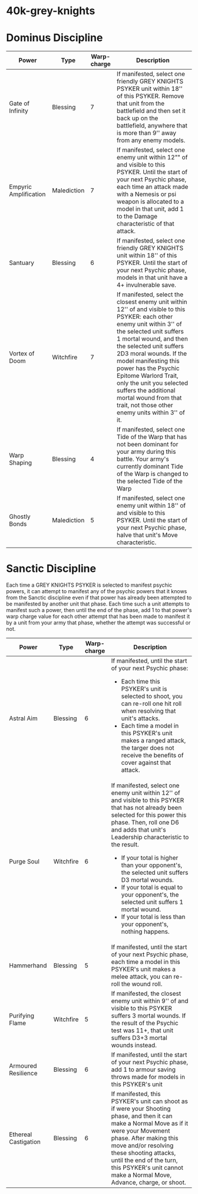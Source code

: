 # 40k-grey-knights

# Dominus Discipline

| Power | Type | Warp-charge | Description |
| ----------- | ----------- | ----------- | ----------- |
| Gate of Infinity | Blessing | 7 | If manifested, select one friendly GREY KNIGHTS PSYKER unit within 18'' of this PSYKER. Remove that unit from the battlefield and then set it back up on the battlefield, anywhere that is more than 9'' away from any enemy models. |
| Empyric Amplification | Malediction | 7 | If manifested, select one enemy unit within 12"" of and visible to this PSYKER. Until the start of your next Psychic phase, each time an attack made with a Nemesis or psi weapon is allocated to a model in that unit, add 1 to the Damage characteristic of that attack.
| Santuary | Blessing | 6 | If manifested, select one friendly GREY KNIGHTS unit within 18'' of this PSYKER. Until the start of your next Psychic phase, models in that unit have a 4+ invulnerable save.
| Vortex of Doom | Witchfire | 7 | If manifested, select the closest enemy unit within 12'' of and visible to this PSYKER: each other enemy unit within 3'' of the selected unit suffers 1 mortal wound, and then the selected unit suffers 2D3 moral wounds. If the model manifesting this power has the Psychic Epitome Warlord Trait, only the unit you selected suffers the additional mortal wound from that trait, not those other enemy units within 3'' of it.
| Warp Shaping | Blessing | 4 | If manifested, select one Tide of the Warp that has not been dominant for your army during this battle. Your army's currently dominant Tide of the Warp is changed to the selected Tide of the Warp
| Ghostly Bonds | Malediction | 5 | If manifested, select one enemy unit within 18'' of and visible to this PSYKER. Until the start of your next Psychic phase, halve that unit's Move characteristic. 


# Sanctic Discipline

Each time a GREY KNIGHTS PSYKER is selected to manifest psychic powers, it can attempt to manifest any of the psychic powers that it knows from the Sanctic discipline even if that power has already been attempted to be manifested by another unit that phase. Each time such a unit attempts to manifest such a power, then until the end of the phase, add 1 to that power's warp charge value for each other attempt that has been made to manifest it by a unit from your army that phase, whether the attempt was successful or not.

| Power | Type | Warp-charge | Description |
| ----------- | ----------- | ----------- | ----------- |
| Astral Aim | Blessing | 6 | If manifested, until the start of your next Psychic phase: <ul><li>Each time this PSYKER's unit is selected to shoot, you can re-roll one hit roll when resolving that unit's attacks.</li><li>Each time a model in this PSYKER's unit makes a ranged attack, the targer does not receive the benefits of cover against that attack.</li></ul>
| Purge Soul | Witchfire | 6 | If manifested, select one enemy unit within 12'' of and visible to this PSYKER that has not already been selected for this power this phase. Then, roll one D6 and adds that unit's Leadership characteristic to the result. <ul><li>If your total is higher than your opponent's, the selected unit suffers D3 mortal wounds.</li><li>If your total is equal to your opponent's, the selected unit suffers 1 mortal wound.</li><li>If your total is less than your opponent's, nothing happens.</li></ul>
| Hammerhand | Blessing | 5 | If manifested, until the start of your next Psychic phase, each time a model in this PSYKER's unit makes a melee attack, you can re-roll the wound roll.
| Purifying Flame | Witchfire | 5 | If manifested, the closest enemy unit within 9'' of and visible to this PSYKER suffers 3 mortal wounds. If the result of the Psychic test was 11+, that unit suffers D3+3 mortal wounds instead.
| Armoured Resilience | Blessing | 6 | If manifested, until the start of your next Psychic phase, add 1 to armour saving throws made for models in this PSYKER's unit
| Ethereal Castigation | Blessing | 6 | If manifested, this PSYKER's unit can shoot as if were your Shooting phase, and then it can make a Normal Move as if it were your Movement phase. After making this move and/or resolving these shooting attacks, until the end of the turn, this PSYKER's unit cannot make a Normal Move, Advance, charge, or shoot. 
